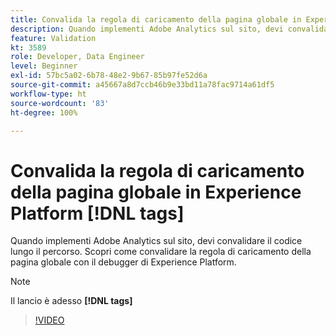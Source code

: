 ```yaml
---
title: Convalida la regola di caricamento della pagina globale in Experience Platform [!DNL tags]
description: Quando implementi Adobe Analytics sul sito, devi convalidare il codice lungo il percorso. Scopri come convalidare la regola di caricamento della pagina globale con il debugger di Experience Platform.
feature: Validation
kt: 3589
role: Developer, Data Engineer
level: Beginner
exl-id: 57bc5a02-6b78-48e2-9b67-85b97fe52d6a
source-git-commit: a45667a8d7ccb46b9e33bd11a78fac9714a61df5
workflow-type: ht
source-wordcount: '83'
ht-degree: 100%

---
```


# Convalida la regola di caricamento della pagina globale in Experience Platform [!DNL tags]

Quando implementi Adobe Analytics sul sito, devi convalidare il codice lungo il percorso. Scopri come convalidare la regola di caricamento della pagina globale con il debugger di Experience Platform.

>[!NOTE]
>
> Il lancio è adesso **[!DNL tags]**

>[!VIDEO](https://video.tv.adobe.com/v/28776/?quality=12&learn=on)
